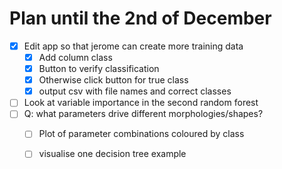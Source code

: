 # Plan until the 2nd of December

- [x] Edit app so that jerome can create more training data
  - [x] Add column class
  - [x] Button to verify classification
  - [x] Otherwise click button for true class
  - [x] output csv with file names and correct classes
- [ ] Look at variable importance in the second random forest
- [ ] Q: what parameters drive different morphologies/shapes?
  - [ ] Plot of parameter combinations coloured by class
  - [ ] visualise one decision tree example

